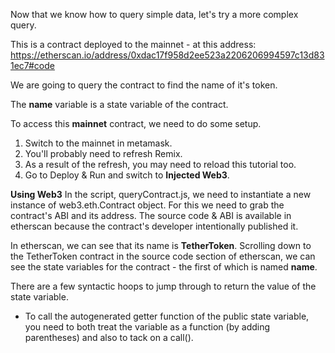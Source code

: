 Now that we know how to query simple data, let's try a more complex query.

This is a contract deployed to the mainnet - at this address: <a href="https://etherscan.io/address/0xdac17f958d2ee523a2206206994597c13d831ec7#code" target="_blank">https\://etherscan.io/address/0xdac17f958d2ee523a2206206994597c13d831ec7#code</a>

We are going to query the contract to find the name of it's token.

The **name** variable is a state variable of the contract.

To access this **mainnet** contract, we need to do some setup.

1. Switch to the mainnet in metamask.
2. You'll probably need to refresh Remix.
3. As a result of the refresh, you may need to reload this tutorial too.
4. Go to Deploy & Run and switch to **Injected Web3**.

**Using Web3**
In the script, queryContract.js, we need to instantiate a new instance of web3.eth.Contract object.  For this we need to grab the contract's ABI and its address.  The source code & ABI is available in etherscan because the contract's developer intentionally published it.

In etherscan, we can see that its name is **TetherToken**.  Scrolling down to the TetherToken contract in the source code section of etherscan, we can see the state variables for the contract - the first of which is named **name**.

There are a few syntactic hoops to jump through to return the value of the state variable.

- To call the autogenerated getter function of the public state variable, you need to both treat the variable as a function (by adding parentheses) and also to tack on a call().
